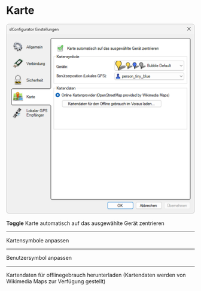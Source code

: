 # Karte
![Einstellungen Karte](karte.png)  

**Toggle** Karte automatisch auf das ausgewählte Gerät zentrieren

---

Kartensymbole anpassen

---

Benutzersymbol anpassen

---

Kartendaten für offlinegebrauch herunterladen
(Kartendaten werden von Wikimedia Maps zur Verfügung gestellt)
